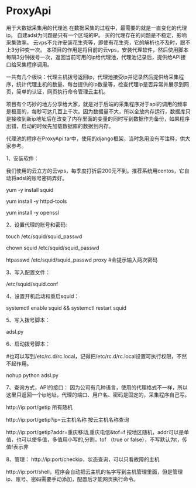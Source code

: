 # ProxyApi
用于大数据采集用的代理池
在数据采集的过程中，最需要的就是一直变化的代理ip。
自建adsl为问题是只有一个区域的IP。
买的代理存在的问题是不稳定，影响采集效率。
云vps不允许安装花生壳等，即使有花生壳，它的解析也不及时，跟不上3分钟变一次。
本项目的作用是将目前的云vps，安装代理软件，然后使用脚本每隔3分钟拨号一次，返回当前可用的ip给代理池，代理池记录后，提供给API接口给采集程序调用。

一共有几个板块：代理主机拨号返回ip，代理池接受ip并记录然后提供给采集程序，统计代理主机的数量、每台提供的ip数量等，检查代理ip是否异常并展示到网页，简单的认证，网页执行命令管理云主机。

项目有个巧妙的地方分享给大家，就是对于后端的采集程序对于api的调用的频率是极高的，每秒可达几百上千次。因为数据量不大，所以全放内存运行，数据库只是接收到新ip地址后在改变了内存里面的变量的同时写到数据作为备份，如果程序出错，启动的时候先加载数据库的数据到内存。

代理池的程序在ProxyApi.tar中，使用的django框架，当时急用没有写注释，供大家参考。

1、安装软件：

我们使用的云立方的云vps，每季度打折后200元不到。推荐系统用centos，它自动将adsl的账号密码弄好。

yum -y install squid

yum install -y httpd-tools

yum install -y openssl

2、设置代理的账号和密码:

touch /etc/squid/squid_passwd

chown squid /etc/squid/squid_passwd

htpasswd /etc/squid/squid_passwd proxy #会提示输入两次密码

3、写入配置文件：

/etc/squid/squid.conf 

4、设置开机启动和重启squid：

systemctl enable squid && systemctl restart squid

5、写入拨号脚本：

adsl.py 

6、启动拨号脚本：

#也可以写到/etc/rc.d/rc.local，记得把/etc/rc.d/rc.local设置可执行权限，不然不起作用。

nohup python adsl.py

7、查询方式，API的接口：
因为公司有几种语言，使用的代理格式不一样，所以这里只返回一个ip地址，代理的端口、用户名、密码是固定的，采集程序自己写。

http://ip:port/getip    所有随机

http://ip:port/getip?ip=云主机名称  按云主机名称查询

http://ip:port/getip?addr=重庆移动,重庆电信&tof=f    按地区随机，addr可以是单值，也可以使多值，多值用小写的,分割，tof （true or false），不写默认为t，传值f表示非

8、管理：
http://ip:port/checkip，状态查询，可以只看故障的主机

http://ip:port/shell，程序会自动把云主机的名字写到主机管理里面，但是管理ip、账号、密码需要手动添加，配置后才能网页执行命令。

